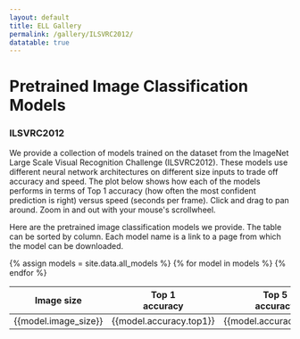 ```yaml
---
layout: default
title: ELL Gallery
permalink: /gallery/ILSVRC2012/
datatable: true
---
```


<h1>Pretrained Image Classification Models</h1>
<h3>ILSVRC2012</h3>
<p>We provide a collection of models trained on the dataset from the
ImageNet Large Scale Visual Recognition Challenge (ILSVRC2012). These
models use different neural network architectures on different size inputs
to trade off accuracy and speed. The plot below shows how each of the
models performs in terms of Top 1 accuracy (how often the most
confident prediction is right) versus speed (seconds per
frame). Click and drag to pan around. Zoom in and out with your
mouse's scrollwheel.</p>
<p>Here are the pretrained image classification models we provide. The
table can be sorted by column. Each model name is a link to a page
from which the model can be downloaded. </p>
 
<div id='plot'></div>

<script>
    function showGraph() {
        plot = document.getElementById("plot");
        var graphWidth = plot.offsetWidth;
        var graphHeight = graphWidth / 1.618; // golden ratio
        var fontSize = 14
        var spec = {
        "$schema": "https://vega.github.io/schema/vega-lite/v2.json",
        "title": "Top 1 accuracy vs milliseconds",
        "description": "A plot of accuracy versus performance",
        "width": graphWidth, 
        "height": graphHeight,
        "config": {
            "title": {
            "fontSize": fontSize,
            "fontWeight": "normal"
            },
            "axis": {
            "labelFontSize": fontSize,
            "titleFontSize": fontSize
            },
            "legend" :{
            "titleFontSize": fontSize,
            "labelFontSize": fontSize,
            "titleFontWeight": "normal"
            }
        },
        "padding": {"left": 0, "top": 0, "right": 0, "bottom": 0},
        "autosize": {
            "type": "fit",
            "resize": true
        },
        "data": {"values": {{site.data.all_models | jsonify}} },
        "transform": [
            {"calculate": "datum.secs_per_frame.pi3*1000", "as": "msecs_per_frame"}
        ],
        "selection": {
            "filter": {
                "type": "single",
                "fields": ["image_size"]
            },
            "grid": { "type": "interval", "bind": "scales" }
        },
        "mark": {"type":"point", "filled":true},
        "encoding": {
            "x": {"field": "msecs_per_frame", "type": "quantitative", "axis": {"title": "milliseconds / prediction"} },
            "y": {"field": "accuracy.top1", "type": "quantitative", "axis": {"title": "accuracy"}, "scale": {"zero": false, "padding": 5} },
            "color": {
            "condition": {
                "selection": "filter",
                "field": "image_size",
                "type": "nominal",
                "legend": {"title": "Image Size", "orient": "bottom-right"}
            },
            "value": "rgba(100,100,100,0.2)"
            },
            "shape": {"field": "image_size", "type": "nominal"},
            "tooltip": {"field": "friendly_name", "type": "ordinal"},
            "size": {"value": 100}
        }
        }
        vegaEmbed("#plot", spec, {actions:false})
    }

    window.onload = function () {
        showGraph();    
        window.addEventListener('resize', showGraph, false);
    }

</script>

<div class="table-responsive">
<table class="table table-striped table-bordered table-auto datatable" style="margin-left:auto;margin-right:auto;">
<thead>
<tr>
  <th>Image size</th>
  <th>Top 1<br>accuracy</th>
  <th>Top 5<br>accuracy</th>
  <th>msec/frame<br>on a Pi3</th>
  <th>Model name</th>
</tr>
</thead>
{% assign models = site.data.all_models %}
{% for model in models %}
  <tr>
    <td>{{model.image_size}}</td>
    <td style="text-align: right">{{model.accuracy.top1}}</td>
    <td style="text-align: right">{{model.accuracy.top5}}</td>
    <td style="text-align: right">{{model.secs_per_frame.pi3}}</td>
    <td><a href="/ELL/gallery/ILSVRC2012/{{model.friendly_name}}.html">{{model.friendly_name}}</a></td>
  </tr>
{% endfor %}
</table>
</div>
